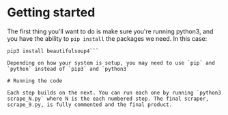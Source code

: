 # Getting started

The first thing you'll want to do is make sure you're running python3, and you have the ability to `pip install` the packages we need. In this case:

```pip3 install requests
pip3 install beautifulsoup4```

Depending on how your system is setup, you may need to use `pip` and `python` instead of `pip3` and `python3`

# Running the code

Each step builds on the next. You can run each one by running `python3 scrape_N.py` where N is the each numbered step. The final scraper, scrape_9.py, is fully commented and the final product. 

